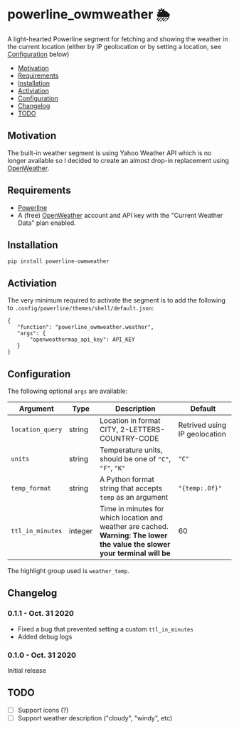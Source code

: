 # powerline_owmweather 🌦

A light-hearted Powerline segment for fetching and showing the weather in the current location (either by IP geolocation or by setting a location, see [Configuration](#configuration) below)

- [Motivation](#motivation)
- [Requirements](#requirements)
- [Installation](#installation)
- [Activiation](#activiation)
- [Configuration](#configuration)
- [Changelog](#changelog)
- [TODO](#todo)

## Motivation

The built-in weather segment is using Yahoo Weather API which is no longer available so I decided to create an almost drop-in replacement using [OpenWeather](https://openweathermap.org/).

## Requirements

 - [Powerline](https://github.com/powerline/powerline)
 - A (free) [OpenWeather](https://openweathermap.org/) account and API key with the "Current Weather Data" plan enabled.
 
 ## Installation
 
 ```
 pip install powerline-owmweather
 ```
 
 ## Activiation
 
 The very minimum required to activate the segment is to add the following to `.config/powerline/themes/shell/default.json`:
 
 ```
 {
    "function": "powerline_owmweather.weather",
    "args": {
        "openweathermap_api_key": API_KEY
    }
 }
 ```
 
 ## Configuration
 
 The following optional `args` are available:
 
| Argument | Type | Description | Default
| --- | --- | --- | --- |
| `location_query` | string | Location in format CITY, 2-LETTERS-COUNTRY-CODE | Retrived using IP geolocation | 
| `units` | string | Temperature units, should be one of `"C"`, `"F"`, `"K"` | `"C"` |
| `temp_format` | string | A Python format string that accepts `temp` as an argument | `"{temp:.0f}"` |
| `ttl_in_minutes` | integer | Time in minutes for which location and weather are cached. <br>**Warning: The lower the value the slower your terminal will be** | 60 |

The highlight group used is `weather_temp`.

## Changelog

### 0.1.1 - Oct. 31 2020
* Fixed a bug that prevented setting a custom `ttl_in_minutes`
* Added debug logs

### 0.1.0 - Oct. 31 2020
Initial release

## TODO

 - [ ] Support icons (?)
 - [ ] Support weather description ("cloudy", "windy", etc)
